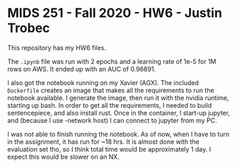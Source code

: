 MIDS 251 - Fall 2020 - HW6 - Justin Trobec
==========================================

This repository has my HW6 files.

The `.ipynb` file was run with 2 epochs and a learning rate of 1e-5 for 1M rows on AWS. It ended up with an AUC of 0.96891.

I also got the notebook running on my Xavier (AGX). The included `Dockerfile` creates an image that makes all the requirements to run the notebook available. I generate the image, then run it with the nvidia runtime, starting up bash. In order to get all the requirements, I needed to build sentencepiece, and also install rust. Once in the container, I start-up jupyter, and (because I use -network host) I can connect to jupyter from my PC.

I was not able to finish running the notebook. As of now, when I have to turn in the assignment, it has run for ~18 hrs. It is almost done with the evaluation set tho, so I think total time would be approximately 1 day. I expect this would be slower on an NX.
